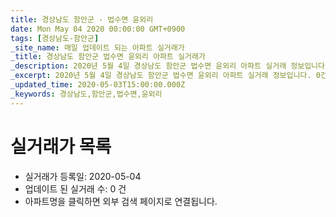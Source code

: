 ```yaml
---
title: 경상남도 함안군 - 법수면 윤외리
date: Mon May 04 2020 00:00:00 GMT+0900
tags: [경상남도-함안군]
_site_name: 매일 업데이트 되는 아파트 실거래가
_title: 경상남도 함안군 법수면 윤외리 아파트 실거래가
_description: 2020년 5월 4일 경상남도 함안군 법수면 윤외리 아파트 실거래 정보입니다. 0건 아파트 정보가 있습니다.
_excerpt: 2020년 5월 4일 경상남도 함안군 법수면 윤외리 아파트 실거래 정보입니다. 0건 아파트 정보가 있습니다.
_updated_time: 2020-05-03T15:00:00.000Z
_keywords: 경상남도,함안군,법수면,윤외리
---
```






# 실거래가 목록
- 실거래가 등록일: 2020-05-04
- 업데이트 된 실거래 수: 0 건
- 아파트명을 클릭하면 외부 검색 페이지로 연결됩니다.




